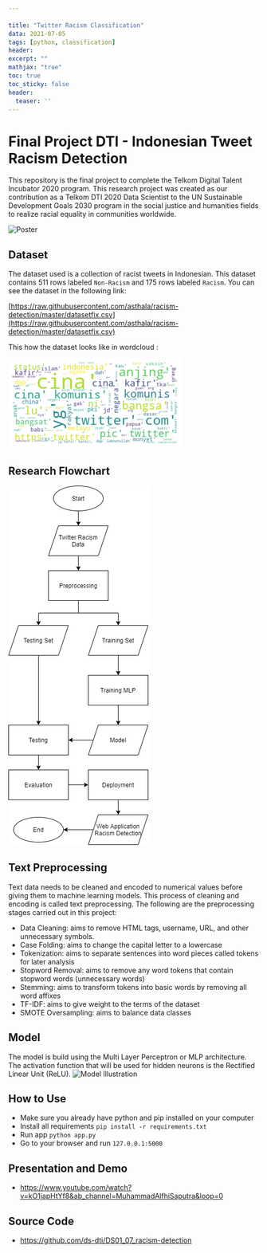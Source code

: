 ```yaml
---

title: "Twitter Racism Classification"
data: 2021-07-05
tags: [python, classification]
header:
excerpt: ""
mathjax: "true"
toc: true
toc_sticky: false
header:
  teaser: ''
---
```


# Final Project DTI - Indonesian Tweet Racism Detection

This repository is the final project to complete the Telkom Digital Talent Incubator 2020 program. This research project was created as our contribution as a Telkom DTI 2020 Data Scientist to the UN Sustainable Development Goals 2030 program in the social justice and humanities fields to realize racial equality in communities worldwide.

![Poster](https://github.com/alfhi24/FinalProjectDTI/blob/main/poster.jpg)


## Dataset
The dataset used is a collection of racist tweets in Indonesian. This dataset contains 511 rows labeled `Non-Racism` and 175 rows labeled `Racism`. You can see the dataset in the following link:

[https://raw.githubusercontent.com/asthala/racism-detection/master/datasetfix.csv](https://raw.githubusercontent.com/asthala/racism-detection/master/datasetfix.csv)

This how the dataset looks like in wordcloud :

![Racism Wordcloud](https://github.com/alfhi24/FinalProjectDTI/blob/main/racismwordcloud.png)

## Research Flowchart
![Flowchart](https://github.com/alfhi24/FinalProjectDTI/blob/main/flowchart.png)

## Text Preprocessing
Text data needs to be cleaned and encoded to numerical values before giving them to machine learning models. This process of cleaning and encoding is called text preprocessing. The following are the preprocessing stages carried out in this project:

- Data Cleaning: aims to remove HTML tags, username, URL, and other unnecessary symbols.
- Case Folding: aims to change the capital letter to a lowercase
- Tokenization: aims to separate sentences into word pieces called tokens for later analysis
- Stopword Removal: aims to remove any word tokens that contain stopword words (unnecessary words)
- Stemming: aims to transform tokens into basic words by removing all word affixes
- TF-IDF: aims to give weight to the terms of the dataset
- SMOTE Oversampling: aims to balance data classes

## Model
The model is build using the Multi Layer Perceptron or MLP architecture. The activation function that will be used for hidden neurons is the Rectified Linear Unit (ReLU).
![Model Illustration](https://media.geeksforgeeks.org/wp-content/uploads/20190410161828/newContent12.png)

## How to Use
- Make sure you already have python and pip installed on your computer
- Install all requirements `pip install -r requirements.txt`
- Run app `python app.py`
- Go to your browser and run `127.0.0.1:5000`


## Presentation and Demo
- https://www.youtube.com/watch?v=kO1japHtYf8&ab_channel=MuhammadAlfhiSaputra&loop=0

## Source Code
- https://github.com/ds-dti/DS01_07_racism-detection
